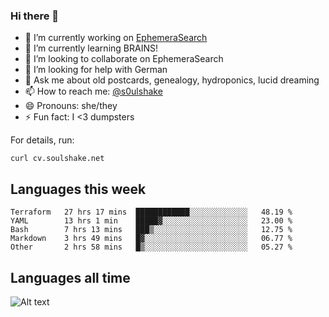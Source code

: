 ### Hi there 👋

<!--
**soulshake/soulshake** is a ✨ _special_ ✨ repository because its `README.md` (this file) appears on your GitHub profile.

Here are some ideas to get you started:

- 🔭 I’m currently working on ...
- 🌱 I’m currently learning ...
- 👯 I’m looking to collaborate on ...
- 🤔 I’m looking for help with ...
- 💬 Ask me about ...
- 📫 How to reach me: ...
- 😄 Pronouns: ...
- ⚡ Fun fact: ...
-->


- 🔭 I’m currently working on [EphemeraSearch](https://www.ephemerasearch.com/)
- 🌱 I’m currently learning BRAINS!
- 👯 I’m looking to collaborate on EphemeraSearch
- 🤔 I’m looking for help with German
- 💬 Ask me about old postcards, genealogy, hydroponics, lucid dreaming
- 📫 How to reach me: [@s0ulshake](https://twitter.com/soulshake)
- 😄 Pronouns: she/they
- ⚡ Fun fact: I <3 dumpsters

For details, run:

```
curl cv.soulshake.net
```

## Languages this week

<!--START_SECTION:waka-->
```text
Terraform   27 hrs 17 mins  ████████████░░░░░░░░░░░░░   48.19 % 
YAML        13 hrs 1 min    █████▓░░░░░░░░░░░░░░░░░░░   23.00 % 
Bash        7 hrs 13 mins   ███▒░░░░░░░░░░░░░░░░░░░░░   12.75 % 
Markdown    3 hrs 49 mins   █▓░░░░░░░░░░░░░░░░░░░░░░░   06.77 % 
Other       2 hrs 58 mins   █▒░░░░░░░░░░░░░░░░░░░░░░░   05.27 % 
```
<!--END_SECTION:waka-->

## Languages all time
![Alt text](https://wakatime.com/share/@aj/6aa10b67-a5e9-4fb1-acaf-8692f4385172.svg)
